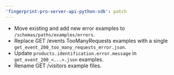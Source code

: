 ```yaml
---
'fingerprint-pro-server-api-python-sdk': patch
---
```


- Move existing and add new error examples to `/schemas/paths/examples/errors`.
- Replace GET /events TooManyRequests examples with a single `get_event_200_too_many_requests_error.json`.
- Update `products.identification.error.message` in `get_event_200_<...>.json` examples.
- Rename GET /visitors example files.
